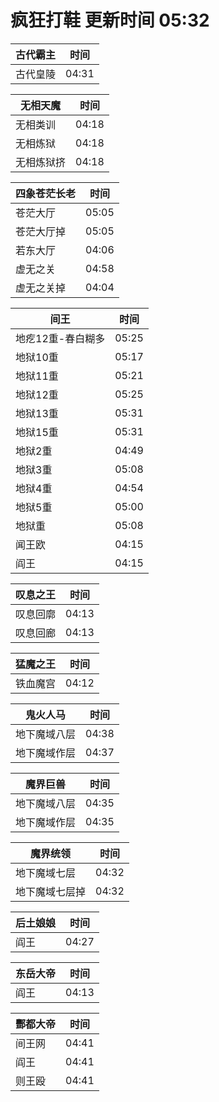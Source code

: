 # 疯狂打鞋 更新时间 05:32

| 古代霸主   | 时间    |
|--------|-------|
| 古代皇陵 | 04:31 |

| 无相天魔   | 时间    |
|--------|-------|
| 无相类训 | 04:18 |
| 无相炼狱 | 04:18 |
| 无相炼狱挤 | 04:18 |

| 四象苍茫长老   | 时间    |
|--------|-------|
| 苍茫大厅 | 05:05 |
| 苍茫大厅掉 | 05:05 |
| 若东大厅 | 04:06 |
| 虚无之关 | 04:58 |
| 虚无之关掉 | 04:04 |

| 间王   | 时间    |
|--------|-------|
| 地疙12重-春白糊多 | 05:25 |
| 地狱10重 | 05:17 |
| 地狱11重 | 05:21 |
| 地狱12重 | 05:25 |
| 地狱13重 | 05:31 |
| 地狱15重 | 05:31 |
| 地狱2重 | 04:49 |
| 地狱3重 | 05:08 |
| 地狱4重 | 04:54 |
| 地狱5重 | 05:00 |
| 地狱重 | 05:08 |
| 闻王欧 | 04:15 |
| 阎王 | 04:15 |

| 叹息之王   | 时间    |
|--------|-------|
| 叹息回廓 | 04:13 |
| 叹息回廊 | 04:13 |

| 猛魔之王   | 时间    |
|--------|-------|
| 铁血魔宫 | 04:12 |

| 鬼火人马   | 时间    |
|--------|-------|
| 地下魔域八层 | 04:38 |
| 地下魔域作层 | 04:37 |

| 魔界巨兽   | 时间    |
|--------|-------|
| 地下魔域八层 | 04:35 |
| 地下魔域作层 | 04:35 |

| 魔界统领   | 时间    |
|--------|-------|
| 地下魔域七层 | 04:32 |
| 地下魔域七层掉 | 04:32 |

| 后土娘娘   | 时间    |
|--------|-------|
| 阎王 | 04:27 |

| 东岳大帝   | 时间    |
|--------|-------|
| 阎王 | 04:13 |

| 酆都大帝   | 时间    |
|--------|-------|
| 间王网 | 04:41 |
| 阎王 | 04:41 |
| 则王殴 | 04:41 |